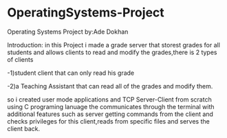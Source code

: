 # OperatingSystems-Project
Operating Systems Project
by:Ade Dokhan

Introduction:
in this Project i made a grade server that storest grades for all students and allows clients to read and modify the grades,there is 2 types of clients

-1)student client that can only read his grade

-2)a Teaching Assistant that can read all of the grades and modify them.

so i created user mode applications and TCP Server-Client from scratch using C programing lanuage the communicates through the terminal with additional features such as server getting commands from the client and checks privileges for this client,reads from specific files and serves the client back.

